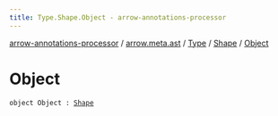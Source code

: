 ```yaml
---
title: Type.Shape.Object - arrow-annotations-processor
---
```


[arrow-annotations-processor](../../../index.html) / [arrow.meta.ast](../../index.html) / [Type](../index.html) / [Shape](index.html) / [Object](./-object.html)

# Object

`object Object : `[`Shape`](index.html)